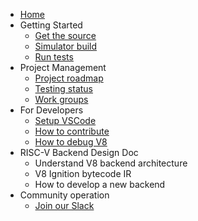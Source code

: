 - [Home](home)
- Getting Started
  - [Get the source](get-the-source)
  - [Simulator build](simulator-build)
  - [Run tests](run-tests)
- Project Management
  - [Project roadmap](Project-Roadmap)
  - [Testing status](Testing-Status)
  - [Work groups](Work-groups)
- For Developers
  - [Setup VSCode](VSCode-Setup)
  - [How to contribute](contributing)
  - [How to debug V8](How-to-debug-V8)
- RISC-V Backend Design Doc
  - Understand V8 backend architecture
  - V8 Ignition bytecode IR
  - How to develop a new backend
- Community operation
  - [Join our Slack](https://forms.office.com/Pages/ResponsePage.aspx?id=8o_uD7KjGECcdTodVZH-3OiciJKG_BJHrqMNgnsFFqtUNlRUNEQ5QUgxNk0wVEVaTjJBTDNOMDNIQS4u)